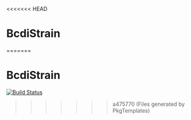 <<<<<<< HEAD
# BcdiStrain
=======
# BcdiStrain

[![Build Status](https://github.com/jmeziere/BcdiStrain.jl/actions/workflows/CI.yml/badge.svg?branch=main)](https://github.com/jmeziere/BcdiStrain.jl/actions/workflows/CI.yml?query=branch%3Amain)
>>>>>>> a475770 (Files generated by PkgTemplates)
